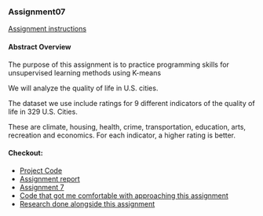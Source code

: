 ### Assignment07

[Assignment instructions](HA7.docx)

#### Abstract Overview

The purpose of this assignment is to practice programming skills for unsupervised learning methods using K-means

We will analyze the quality of life in U.S. cities.

The dataset we use include ratings for 9 different indicators of the quality of life in 329 U.S. Cities.

These are climate, housing, health, crime, transportation, education, arts, recreation and economics. For each indicator, a higher rating is better. 


#### Checkout:
- [Project Code](.)
- [Assignment report](Write-up.docx)
- [Assignment 7](main_clustering.py)
- [Code that got me comfortable with approaching this assignment](getting_comfortable.py)
- [Research done alongside this assignment](../../Research/)
